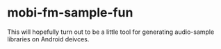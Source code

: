 mobi-fm-sample-fun
==================

This will hopefully turn out to be a little tool for generating audio-sample libraries on Android deivces.